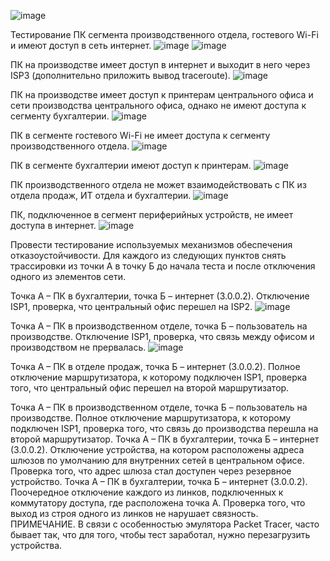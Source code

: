
![image](https://github.com/AlexanderSchelokov/coursework_network_engineer/assets/121572590/3d9b5341-ae43-47cc-84e4-a1afba3a77ff)




Тестирование
ПК сегмента производственного отдела, гостевого Wi-Fi и имеют доступ в сеть интернет.
![image](https://github.com/AlexanderSchelokov/coursework_network_engineer/assets/121572590/85681cdf-e556-4d4e-bf57-e1ce9395bbb3)
![image](https://github.com/AlexanderSchelokov/coursework_network_engineer/assets/121572590/4d3c8331-5776-47e4-9849-1ce05c7c22ef)

ПК на производстве имеет доступ в интернет и выходит в него через ISP3 (дополнительно приложить вывод traceroute).
![image](https://github.com/AlexanderSchelokov/coursework_network_engineer/assets/121572590/3a18e187-f123-436a-ba08-001770907351)

ПК на производстве имеет доступ к принтерам центрального офиса и сети производства центрального офиса, однако не имеют доступа к сегменту бухгалтерии.
![image](https://github.com/AlexanderSchelokov/coursework_network_engineer/assets/121572590/a682f02a-289f-419c-8f8a-1632359dd62f)

ПК в сегменте гостевого Wi-Fi не имеет доступа к сегменту производственного отдела.
![image](https://github.com/AlexanderSchelokov/coursework_network_engineer/assets/121572590/9fa86f09-41c9-4fea-9761-90c9d938c912)

ПК в сегменте бухгалтерии имеют доступ к принтерам.
![image](https://github.com/AlexanderSchelokov/coursework_network_engineer/assets/121572590/c349c6e1-988b-4006-974f-d0dacfdd8fae)

ПК производственного отдела не может взаимодействовать с ПК из отдела продаж, ИТ отдела и бухгалтерии.
![image](https://github.com/AlexanderSchelokov/coursework_network_engineer/assets/121572590/943d0715-2cb3-4c96-8d76-2e36fea35e0e)

ПК, подключенное в сегмент периферийных устройств, не имеет доступа в интернет.
![image](https://github.com/AlexanderSchelokov/coursework_network_engineer/assets/121572590/52239448-54c1-4621-bf73-7f60d14ef2e0)

Провести тестирование используемых механизмов обеспечения отказоустойчивости. Для каждого из следующих пунктов снять трассировки из точки А в точку Б до начала теста и после отключения одного из элементов сети.

Точка А – ПК в бухгалтерии, точка Б – интернет (3.0.0.2). Отключение ISP1, проверка, что центральный офис перешел на ISP2.
![image](https://github.com/AlexanderSchelokov/coursework_network_engineer/assets/121572590/ace1f056-293d-4e2a-83e3-2b5db66fadf4)

Точка А – ПК в производственном отделе, точка Б – пользователь на производстве. Отключение ISP1, проверка, что связь между офисом и производством не прервалась.
![image](https://github.com/AlexanderSchelokov/coursework_network_engineer/assets/121572590/d84f722e-89f0-4dfe-bb0c-b47eac499359)

Точка А – ПК в отделе продаж, точка Б – интернет (3.0.0.2). Полное отключение маршрутизатора, к которому подключен ISP1, проверка того, что центральный офис перешел на второй маршрутизатор.



Точка А – ПК в производственном отделе, точка Б – пользователь на производстве. Полное отключение маршрутизатора, к которому подключен ISP1, проверка того, что связь до производства перешла на второй маршрутизатор.
Точка А – ПК в бухгалтерии, точка Б – интернет (3.0.0.2). Отключение устройства, на котором расположены адреса шлюзов по умолчанию для внутренних сетей в центральном офисе. Проверка того, что адрес шлюза стал доступен через резервное устройство.
Точка А – ПК в бухгалтерии, точка Б – интернет (3.0.0.2). Поочередное отключение каждого из линков, подключенных к коммутатору доступа, где расположена точка А. Проверка того, что выход из строя одного из линков не нарушает связность.
ПРИМЕЧАНИЕ. В связи с особенностью эмулятора Packet Tracer, часто бывает так, что для того, чтобы тест заработал, нужно перезагрузить устройства.

